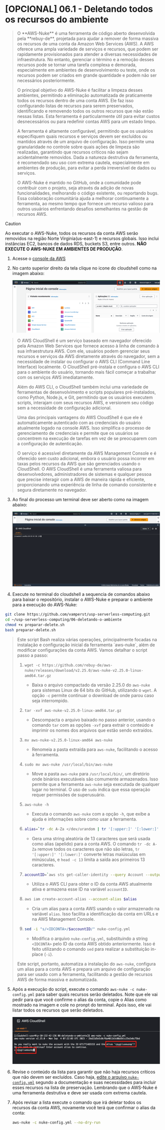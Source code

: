 # [OPCIONAL] 06.1 - Deletando todos os recursos do ambiente

<blockquote>
O **AWS-Nuke** é uma ferramenta de código aberto desenvolvida pela **rebuy-de**, projetada para ajudar a remover de forma massiva os recursos de uma conta da Amazon Web Services (AWS). A AWS oferece uma ampla variedade de serviços e recursos, que podem ser rapidamente provisionados para atender a diversas necessidades de infraestrutura. No entanto, gerenciar o término e a remoção desses recursos pode se tornar uma tarefa complexa e demorada, especialmente em ambientes de desenvolvimento ou teste, onde os recursos podem ser criados em grande quantidade e podem não ser necessários posteriormente.

O principal objetivo do AWS-Nuke é facilitar a limpeza desses ambientes, permitindo a eliminação automatizada de praticamente todos os recursos dentro de uma conta AWS. Ele faz isso configurando listas de recursos para serem preservados, identificando e removendo todos os outros recursos que não estão nessas listas. Esta ferramenta é particularmente útil para evitar custos desnecessários ou para redefinir contas AWS para um estado limpo.

A ferramenta é altamente configurável, permitindo que os usuários especifiquem quais recursos e serviços devem ser excluídos ou mantidos através de um arquivo de configuração. Isso permite uma granularidade no controle sobre quais ações de limpeza são realizadas, garantindo que recursos críticos não sejam acidentalmente removidos. Dada a natureza destrutiva da ferramenta, é recomendado seu uso com extrema cautela, especialmente em ambientes de produção, para evitar a perda irreversível de dados ou serviços.

O AWS-Nuke é mantido no GitHub, onde a comunidade pode contribuir com o projeto, seja através da adição de novas funcionalidades, melhorando o código existente, ou reportando bugs. Essa colaboração comunitária ajuda a melhorar continuamente a ferramenta, ao mesmo tempo que fornece um recurso valioso para outros usuários enfrentando desafios semelhantes na gestão de recursos AWS.
</blockquote>

> [!CAUTION]
> Ao executar o AWS-Nuke, todos os recursos da conta AWS serão removidos na região Norte Virginia(us-east-1) e recursos globais. Isso inclui instâncias EC2, bancos de dados RDS, buckets S3, entre outros. **NÃO EXECUTE O AWS-NUKE EM AMBIENTES DE PRODUÇÃO**.

1. Acesse o [console da AWS](https://us-east-1.console.aws.amazon.com/console/home?region=us-east-1)
2. No canto superior direito da tela clique no icone do cloudshell como na imagem abaixo:

   ![cloudshell](img/1.png)

<blockquote>
O AWS CloudShell é um serviço baseado em navegador oferecido pela Amazon Web Services que fornece acesso à linha de comando à sua infraestrutura AWS. Com ele, usuários podem gerenciar seus recursos e serviços da AWS diretamente através do navegador, sem a necessidade de instalar ou configurar o AWS CLI (Command Line Interface) localmente. O CloudShell pré-instala e configura o AWS CLI para o ambiente do usuário, tornando mais fácil começar a trabalhar com os serviços AWS imediatamente.

Além do AWS CLI, o CloudShell também inclui uma variedade de ferramentas de desenvolvimento e scripts populares pré-instalados, como Python, Node.js, e Git, permitindo que os usuários executem scripts, interajam com seus recursos AWS, e versionem seu código sem a necessidade de configuração adicional.

Uma das principais vantagens do AWS CloudShell é que ele é automaticamente autenticado com as credenciais do usuário atualmente logado na console AWS. Isso simplifica o processo de gerenciamento de credenciais e permite que os usuários se concentrem na execução de tarefas em vez de se preocuparem com a configuração de autenticação.

O serviço é acessível diretamente da AWS Management Console e é oferecido sem custo adicional, embora o usuário possa incorrer em taxas pelos recursos da AWS que são gerenciados usando o CloudShell. O AWS CloudShell é uma ferramenta valiosa para desenvolvedores, administradores de sistemas e qualquer pessoa que precise interagir com a AWS de maneira rápida e eficiente, proporcionando uma experiência de linha de comando consistente e segura diretamente no navegador.
</blockquote>

3. Ao final do processo um terminal deve ser aberto como na imagem abaixo:
   
   ![cloudshell](img/2.png)
4. Execute no terminal do cloudshell a sequencia de comandos abaixo para baixar o repositório, instalar o AWS-Nuke e preparar o ambiente para a execução do AWS-Nuke:

```bash
git clone https://github.com/vamperst/usp-serverless-computing.git
cd ~/usp-serverless-computing/06-deletando-o-ambiente
chmod +x preparar-delete.sh
bash preparar-delete.sh
```

<blockquote>
Este script Bash realiza várias operações, principalmente focadas na instalação e configuração inicial da ferramenta `aws-nuke`, além de modificar configurações da conta AWS. Vamos detalhar o script passo a passo:

1. `wget -c https://github.com/rebuy-de/aws-nuke/releases/download/v2.25.0/aws-nuke-v2.25.0-linux-amd64.tar.gz`

   - Baixa o arquivo compactado da versão 2.25.0 do `aws-nuke` para sistemas Linux de 64 bits do GitHub, utilizando o `wget`. A opção `-c` permite continuar o download de onde parou caso seja interrompido.

2. `tar -xvf aws-nuke-v2.25.0-linux-amd64.tar.gz`

   - Descompacta o arquivo baixado no passo anterior, usando o comando `tar` com as opções `-xvf` para extrair o conteúdo e imprimir os nomes dos arquivos que estão sendo extraídos.

3. `mv aws-nuke-v2.25.0-linux-amd64 aws-nuke`

   - Renomeia a pasta extraída para `aws-nuke`, facilitando o acesso à ferramenta.

4. `sudo mv aws-nuke /usr/local/bin/aws-nuke`

   - Move a pasta `aws-nuke` para `/usr/local/bin/`, um diretório onde binários executáveis são comumente armazenados. Isso permite que a ferramenta `aws-nuke` seja executada de qualquer lugar no terminal. O uso de `sudo` indica que essa operação requer permissões de superusuário.

5. `aws-nuke -h`

   - Executa o comando `aws-nuke` com a opção `-h`, que exibe a ajuda e informações sobre como usar a ferramenta.

6. ```bash
   alias=`tr -dc A-Za </dev/urandom | tr '[:upper:]' '[:lower:]' | head -c 13; echo`
   ```

   - Gera uma string aleatória de 13 caracteres que será usada como alias (apelido) para a conta AWS. O comando `tr -dc A-Za` remove todos os caracteres que não são letras, `tr '[:upper:]' '[:lower:]'` converte letras maiúsculas em minúsculas, e `head -c 13` limita a saída aos primeiros 13 caracteres.

7. ```bash
   accountID=`aws sts get-caller-identity --query Account --output text`
   ```

   - Utiliza o AWS CLI para obter o ID da conta AWS atualmente ativa e armazena esse ID na variável `accountID`.

8. ```bash
   aws iam create-account-alias --account-alias $alias
   ```

   - Cria um alias para a conta AWS usando o valor armazenado na variável `alias`. Isso facilita a identificação da conta em URLs e na AWS Management Console.

9. ```bash
   sed -i "s/<IDCONTA>/$accountID/" nuke-config.yml
   ```

   - Modifica o arquivo `nuke-config.yml`, substituindo a string `<IDCONTA>` pelo ID da conta AWS obtido anteriormente. Isso é feito utilizando o comando `sed` para realizar a substituição in-place (`-i`).

Este script, portanto, automatiza a instalação do `aws-nuke`, configura um alias para a conta AWS e prepara um arquivo de configuração para ser usado com a ferramenta, facilitando a gestão de recursos AWS de forma massiva e automatizada.
</blockquote>

5. Após a execução do script, execute o comando `aws-nuke -c nuke-config.yml` para saber quais recursos serão deletados. Note que ele vai pedir para que você confirme o alias da conta, copie o Alias como mostrado na imagem e cole no pronpt do terminal. Após isso, ele vai listar todos os recursos que serão deletados.
   
   ![cloudshell](img/3.png)
6. Revise o conteúdo da lista para garantir que não haja recursos críticos que não devem ser excluídos. Caso haja, [edite o arquivo `nuke-config.yml`](https://github.com/rebuy-de/aws-nuke) segundo a documentação e suas necessidades para incluir esses recursos na lista de preservação. Lembrando que o AWS-Nuke é uma ferramenta destrutiva e deve ser usada com extrema cautela.
7. Após revisar a lista execute o comando que irá deletar todos os recursos da conta AWS, novamente você terá que confirmar o alias da conta:

    ```bash
    aws-nuke -c nuke-config.yml --no-dry-run
    ```
